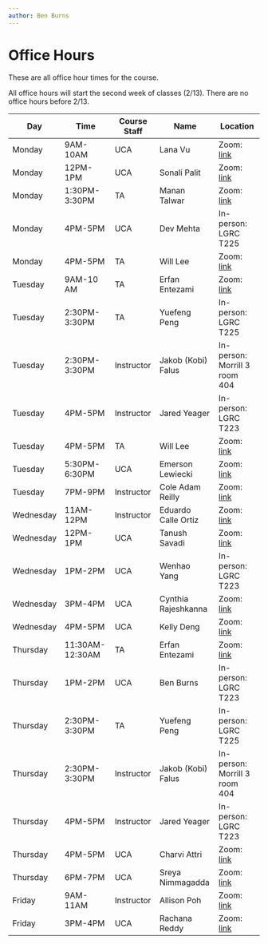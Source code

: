 ```yaml
---
author: Ben Burns
---
```


# Office Hours

These are all office hour times for the course.

All office hours will start the second week of classes (2/13). There are no office hours before 2/13.

| Day | Time | Course Staff |Name |  Location|
|---|---|---|---|---|
|Monday|9AM-10AM|UCA|Lana Vu |Zoom: [link](https://umass-amherst.zoom.us/u/aY342Y1gs)|
|Monday|12PM-1PM|UCA|Sonali Palit|Zoom: [link](https://umass-amherst.zoom.us/j/3326597420)|
|Monday|1:30PM-3:30PM|TA|Manan Talwar|Zoom: [link](https://umass-amherst.zoom.us/j/95498894035)|
|Monday |4PM-5PM|UCA|Dev Mehta|In-person: LGRC T225|
|Monday|4PM-5PM|TA|Will Lee|Zoom: [link](https://umass-amherst.zoom.us/j/4600211622)|
|Tuesday|9AM-10 AM|TA|Erfan Entezami|Zoom: [link](https://umass-amherst.zoom.us/my/erfanentezami)|
|Tuesday|2:30PM-3:30PM|TA|Yuefeng Peng|In-person: LGRC T225|
|Tuesday|2:30PM-3:30PM|Instructor|Jakob (Kobi) Falus|In-person: Morrill 3 room 404|
|Tuesday|4PM-5PM|Instructor|Jared Yeager|In-person: LGRC T223|
|Tuesday|4PM-5PM|TA|Will Lee|Zoom: [link](https://umass-amherst.zoom.us/j/4600211622)|
|Tuesday|5:30PM-6:30PM|UCA|Emerson Lewiecki|Zoom: [link](https://umass-amherst.zoom.us/j/94187787101)|
|Tuesday|7PM-9PM|Instructor|Cole Adam Reilly|Zoom: [link](https://umass-amherst.zoom.us/j/95380935979)|
|Wednesday |11AM-12PM|Instructor|Eduardo Calle Ortiz|Zoom: [link](https://umass-amherst.zoom.us/j/92687526436)|
|Wednesday|12PM-1PM|UCA|Tanush Savadi|Zoom: [link](https://umass-amherst.zoom.us/j/98218887926)|
|Wednesday|1PM-2PM|UCA|Wenhao Yang|In-person: LGRC T223|
|Wednesday|3PM-4PM|UCA|Cynthia Rajeshkanna|Zoom: [link](https://umass-amherst.zoom.us/j/97234574107)|
|Wednesday|4PM-5PM|UCA|Kelly Deng|Zoom: [link](https://umass-amherst.zoom.us/j/2445323090)|
|Thursday|11:30AM-12:30AM|TA|Erfan Entezami|Zoom: [link](https://umass-amherst.zoom.us/my/erfanentezami)|
|Thursday|1PM-2PM|UCA|Ben Burns|In-person: LGRC T223|
|Thursday|2:30PM-3:30PM|TA|Yuefeng Peng|In-person: LGRC T225|
|Thursday|2:30PM-3:30PM|Instructor|Jakob (Kobi) Falus|In-person: Morrill 3 room 404|
|Thursday|4PM-5PM|Instructor|Jared Yeager|In-person: LGRC T223|
|Thursday|4PM-5PM|UCA|Charvi Attri|Zoom: [link](https://umass-amherst.zoom.us/j/97288356322)|
|Thursday|6PM-7PM|UCA|Sreya Nimmagadda|Zoom: [link](https://umass-amherst.zoom.us/j/94654119405)|
|Friday|9AM-11AM|Instructor |Allison Poh|Zoom: [link](https://umass-amherst.zoom.us/j/93616821648)|
|Friday|3PM-4PM|UCA|Rachana Reddy|Zoom: [link](https://umass-amherst.zoom.us/j/2605426953)|
